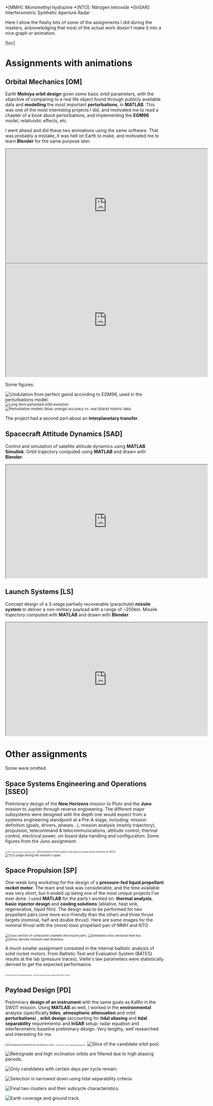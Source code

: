 *[MMH]: Monomethyl hydrazine
*[NTO]: Nitrogen tetroxide
*[InSAR]: Interferometric Synthetic Aperture Radar

Here I show the flashy bits of some of the assignments I did during the masters, acknowledging that most of the actual work doesn't make it into a nice graph or animation.

[toc]

# Assignments with animations

## Orbital Mechanics [OM]

Earth **Molniya orbit design** given some basic orbit parameters, with the objective of comparing to a real life object found through publicly available data and **modelling** the most important **perturbations**, in **MATLAB**. This was one of the most interesting projects I did, and motivated me to read a chapter of a book about perturbations, and implementing the **EGM96** model, relativistic effects, etc.

I went ahead and did these two animations using the same software. That was probably a mistake, it was hell on Earth to make, and motivated me to learn **Blender** for the same purpose later.

<iframe width="640" height="360" src="https://www.youtube.com/embed/nJ_P-hUO-3g" allowfullscreen></iframe>

<iframe width="640" height="360" src="https://www.youtube.com/embed/ByNQOdoczXE" allowfullscreen></iframe>

Some figures:

<img src="assets/uni-projects-OM1.png" alt="Undulation from perfect geoid according to EGM96, used in the perturbations model."  />

<img src="assets/uni-projects-OM2.png" alt="Long term perturbed orbit evolution." style="zoom: 80%;" />

<img src="assets/uni-projects-OM3.png" alt="Perturbation models (blue, orange) accuracy vs. real (black) historic data." style="zoom: 80%;" />

The project had a second part about an **interplanetary transfer**.



## Spacecraft Attitude Dynamics [SAD]

Control and simulation of satellite attitude dynamics using **MATLAB Simulink**. Orbit trajectory computed using **MATLAB** and drawn with **Blender**.

<iframe width="640" height="360" src="https://www.youtube.com/embed/B0lHIo_tt7I" allowfullscreen></iframe>



## Launch Systems [LS]

Concept design of a 3-stage partially recoverable (parachute) **missile system** to deliver a non-military payload with a range of ~250km. Missile trajectory computed with **MATLAB** and drawn with **Blender**.

<iframe width="640" height="360" src="https://www.youtube.com/embed/rTtfvdIVifg" allowfullscreen></iframe>



# Other assignments

Some were omitted.

## Space Systems Engineering and Operations [SSEO]

Preliminary design of the **New Horizons** mission to Pluto and the **Juno** mission to Jupiter through reverse engineering. The different major subsystems were designed with the depth one would expect from a systems engineering standpoint at a Pre-A stage, including: mission definition (goals, drivers, phases...), mission analysis (mainly trajectory), propulsion, telecommand & telecommunications, attitude control, thermal control, electrical power, on-board data handling and configuration. Some figures from the Juno assignment:

<img src="assets/uni-projects-sseoTMTC1.png" alt="TMTC high gain antenna downlink losses." style="zoom: 33%;" />

<img src="assets/uni-projects-sseoAOCS1.png" alt="Voxelization of the model to calculate accurate inertia moments for AOCS." style="zoom: 50%;" />

<img src="assets/uni-projects-sseoTCS1.png" alt="TCS usage during the mission's span." style="zoom: 67%;" />

## Space Propulsion [SP]

One-week long workshop for the design of a **pressure-fed liquid propellant rocket motor**. The team and task was considerable, and the time available was very short, but it ended up being one of the most unique projects I've ever done. I used **MATLAB** for the parts I worked on: **thermal analysis**, **basic injector design** and **cooling solutions** (ablative, heat sink, regenerative, liquid film). The design was to be performed for two propellant pairs (one more eco-friendly than the other) and three thrust targets (nominal, half and double thrust). Here are some images for the nominal thrust with the (more) toxic propellant pair of MMH and NTO:

<img src="assets/uni-projects-SP1.png" alt="Cross-section of combustion chamber and nozzle parts." style="zoom: 67%;" />

<img src="assets/uni-projects-SP2.png" alt="Estimated cross-sectional heat flux." style="zoom: 67%;" />

<img src="assets/uni-projects-SP3.png" alt="Stress-derived minimum wall thickness." style="zoom: 67%;" />

A much smaller assignment consisted in the internal ballistic analysis of solid rocket motors. From Ballistic Test and Evaluation System (BATES) results at the lab (pressure traces), Vielle's law parameters were statistically derived to get the expected performance.

<img src="assets/uni-projects-SPFlipped1.png" alt="Fitted model from experimental data." style="zoom: 33%;" />

<img src="assets/uni-projects-SPFlipped2.png" alt="70 bar pressure traces against fitted Vielle's model." style="zoom: 33%;" />

## Payload Design [PD]

Preliminary **design of an instrument** with the same goals as KaRIn in the SWOT mission. Using **MATLAB** as well, I worked in the **environmental** analysis (specifically **tides**, **atmospheric attenuation** and orbit **perturbations**) , **orbit design** (accounting for **tidal aliasing** and **tidal separability** requirements) and **InSAR** setup: radar equation and interferometric baseline preliminary design. Very lengthy, well researched and interesting for me.

<img src="assets/uni-projects-PD1.png" alt="Estimated perturbations for preliminary orbit." style="zoom: 50%;" />

<img src="assets/uni-projects-PD2.png" alt="ITUR-676 1-way zenith signal attenuation." style="zoom: 33%;" />

<img src="assets/uni-projects-PD3.png" alt="Slice of the candidate orbit pool."  />

![Retrograde and high inclination orbits are filtered due to high aliasing periods.](assets/uni-projects-PD4.png)

![Only candidates with certain days per cycle remain.](assets/uni-projects-PD5.png)

![Selection is narrowed down using tidal separability criteria.](assets/uni-projects-PD6.png)

![Final two clusters and their subcycle characteristics.](assets/uni-projects-PD7.png)

![Earth coverage and ground track.](assets/uni-projects-PD8.png)